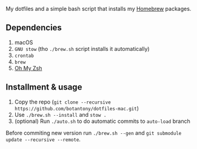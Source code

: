 My dotfiles and a simple bash script that installs my [Homebrew](https://brew.sh) packages.

## Dependencies
1. macOS
2. `GNU stow` (tho `./brew.sh` script installs it automatically)
3. `crontab`
4. `brew`
5. [Oh My Zsh](https://ohmyz.sh/)

## Installment & usage
1. Copy the repo (`git clone --recursive https://github.com/botantony/dotfiles-mac.git`)
2. Use `./brew.sh --install` and `stow .`
3. (optional) Run `./auto.sh` to do automatic commits to `auto-load` branch

Before commiting new version run `./brew.sh --gen` and `git submodule update --recursive --remote`.

